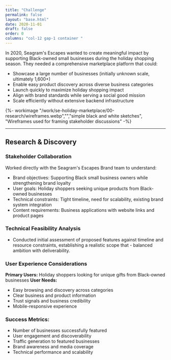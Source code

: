 ```yaml
---
title: "Challenge"
permalink: false
layout: "base.html"
date: 2020-11-01
draft: false
order: 0
columns: "col-12 gap-1 container "
---
```

<div class="col-12 md-8">

In 2020, Seagram's Escapes wanted to create meaningful impact by supporting Black-owned small businesses during the holiday shopping season. They needed a comprehensive marketplace platform that could:

- Showcase a large number of businesses (initially unknown scale, ultimately 1,600+)
- Enable easy product discovery across diverse business categories
- Launch quickly to maximize holiday shopping impact
- Align with brand standards while serving a social good mission
- Scale efficiently without extensive backend infrastructure

</div>
<div class="col-12 md-4">
{%- workimage  "/work/se-holiday-marketplace/00-research/wireframes.webp","","simple black and white sketches", "Wireframes used for framing stakeholder discussions"  -%}
</div>
<hr class="break">

## Research & Discovery

<div class="col-12 md-8">

### Stakeholder Collaboration
Worked directly with the Seagram's Escapes Brand team to understand:

- Brand objectives: Supporting Black small business owners while strengthening brand loyalty
- User goals: Holiday shoppers seeking unique products from Black-owned businesses
- Technical constraints: Tight timeline, need for scalability, existing brand system integration
- Content requirements: Business applications with website links and product pages

### Technical Feasibility Analysis
- Conducted initial assessment of proposed features against timeline and resource constraints, establishing a realistic scope that - balanced ambition with deliverability.

### User Experience Considerations

**Primary Users:** Holiday shoppers looking for unique gifts from Black-owned businesses
**User Needs:**
- Easy browsing and discovery across categories
- Clear business and product information
- Trust signals and business credibility
- Mobile-responsive experience

</div>
<div class="col-12 md-4"> 
<div class="bg-magenta text-white p-3 my-3" style="align-self:flext-start;">

### Success Metrics:

- Number of businesses successfully featured
- User engagement and discoverability
- Traffic generation to featured businesses
- Brand awareness and media coverage
- Technical performance and scalability

</div>
</div>
